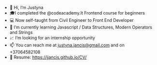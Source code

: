 - 👋 Hi, I’m Justyna
- 🎓I completed the @codeacademy.lt Frontend course for beginners
- 💻  Now self-taught from Civil Engineer to Front End Developer
- 🌱 I’m currently learning Javascript / Data Structures, Modern Operators and Strings
- 📈 I’m looking for an internship opportunity
- 📫 You can reach me at justyna.jancis@gmail.com and on +37064582108
- 📁 Resume: https://jjancis.github.io/CV/

<!---
JJancis/JJancis is a ✨ special ✨ repository because its `README.md` (this file) appears on your GitHub profile.
You can click the Preview link to take a look at your changes.
--->
